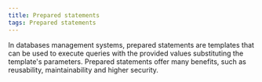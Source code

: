 ```yaml
---
title: Prepared statements
tags: Prepared statements
---
```


In databases management systems, prepared statements are templates that can be used to execute queries with the provided values substituting the template's parameters.
Prepared statements offer many benefits, such as reusability, maintainability and higher security.
